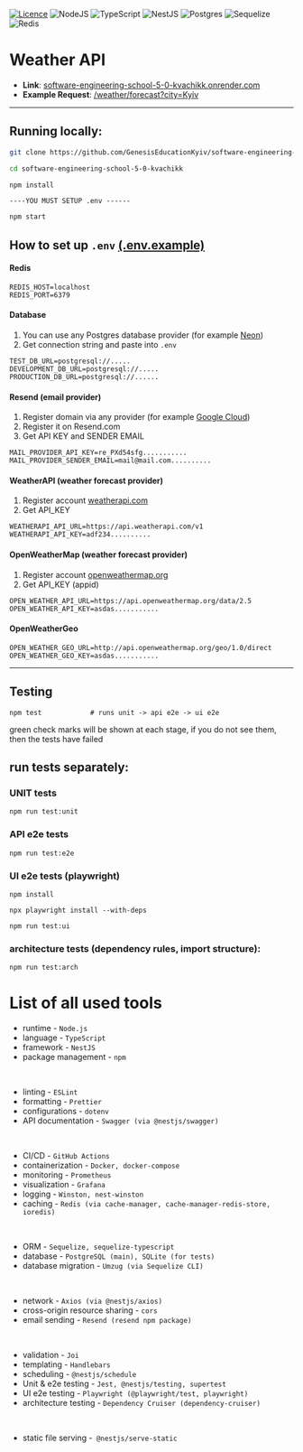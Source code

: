 [![Licence](https://img.shields.io/github/license/Ileriayo/markdown-badges?style=for-the-badge)](./LICENSE)
![NodeJS](https://img.shields.io/badge/node.js-6DA55F?style=for-the-badge&logo=node.js&logoColor=white)
![TypeScript](https://img.shields.io/badge/typescript-%23007ACC.svg?style=for-the-badge&logo=typescript&logoColor=white)
![NestJS](https://img.shields.io/badge/nestjs-%23E0234E.svg?style=for-the-badge&logo=nestjs&logoColor=white)
![Postgres](https://img.shields.io/badge/postgres-%23316192.svg?style=for-the-badge&logo=postgresql&logoColor=white)
![Sequelize](https://img.shields.io/badge/Sequelize-52B0E7?style=for-the-badge&logo=Sequelize&logoColor=white)
![Redis](https://img.shields.io/badge/redis-%23DD0031.svg?style=for-the-badge&logo=redis&logoColor=white)

# Weather API
- **Link**: [software-engineering-school-5-0-kvachikk.onrender.com](https://software-engineering-school-5-0-kvachikk.onrender.com)
- **Example Request**: [/weather/forecast?city=Kyiv](https://software-engineering-school-5-0-kvachikk.onrender.com/weather/forecast?city=Kyiv)

---

## Running locally:

```bash
git clone https://github.com/GenesisEducationKyiv/software-engineering-school-5-0-kvachikk
```

```bash
cd software-engineering-school-5-0-kvachikk
```

```bash
npm install
```

```
----YOU MUST SETUP .env ------
```

```bash
npm start
```

## How to set up ```.env``` [(.env.example)](https://github.com/GenesisEducationKyiv/software-engineering-school-5-0-kvachikk/blob/main/.env.example)
#### Redis
```dotenv
REDIS_HOST=localhost
REDIS_PORT=6379
```

#### Database
1. You can use any Postgres database provider (for example [Neon](https://neon.com/))
2. Get connection string and paste into ```.env```
```dotenv
TEST_DB_URL=postgresql://.....
DEVELOPMENT_DB_URL=postgresql://.....
PRODUCTION_DB_URL=postgresql://......
```

#### Resend (email provider)
1. Register domain via any provider (for example [Google Cloud](https://cloud.google.com/domains/docs/register-domain))
2. Register it on Resend.com
3. Get API KEY and SENDER EMAIL
```dotenv
MAIL_PROVIDER_API_KEY=re_PXd54sfg...........
MAIL_PROVIDER_SENDER_EMAIL=mail@mail.com..........
```

#### WeatherAPI (weather forecast provider)
1. Register account  [weatherapi.com](https://www.weatherapi.com/)
2. Get API_KEY
```dotenv
WEATHERAPI_API_URL=https://api.weatherapi.com/v1
WEATHERAPI_API_KEY=adf234..........
```

#### OpenWeatherMap (weather forecast provider)
1. Register account  [openweathermap.org](https://openweathermap.org/)
2. Get API_KEY (appid)

```dotenv
OPEN_WEATHER_API_URL=https://api.openweathermap.org/data/2.5
OPEN_WEATHER_API_KEY=asdas...........
```

#### OpenWeatherGeo
```dotenv
OPEN_WEATHER_GEO_URL=http://api.openweathermap.org/geo/1.0/direct
OPEN_WEATHER_GEO_KEY=asdas...........
```

---


## Testing
```
npm test            # runs unit -> api e2e -> ui e2e
```

green check marks will be shown at each stage, if you do not see them, then the tests have failed


## run tests separately:

### UNIT tests
```
npm run test:unit
```

### API e2e tests
```
npm run test:e2e
```

### UI e2e tests (playwright)
```
npm install
```
```
npx playwright install --with-deps
``` 
```
npm run test:ui
```

### architecture tests (dependency rules, import structure):
```
npm run test:arch
```

# List of all used tools
- runtime - ```Node.js```
- language - ```TypeScript```
- framework - ```NestJS```
- package management - ```npm```

<br/>

- linting - ```ESLint```
- formatting - ```Prettier```
- configurations - ```dotenv```
- API documentation - ```Swagger (via @nestjs/swagger)```

<br/>

- CI/CD - ```GitHub Actions```
- containerization - ```Docker, docker-compose```
- monitoring - ```Prometheus```
- visualization - ```Grafana```
- logging - ```Winston, nest-winston```
- caching - ```Redis (via cache-manager, cache-manager-redis-store, ioredis)```

<br/>

- ORM - ```Sequelize, sequelize-typescript```
- database - ```PostgreSQL (main), SQLite (for tests)```
- database migration - ```Umzug (via Sequelize CLI)```

<br/>

- network - ```Axios (via @nestjs/axios)```
- cross-origin resource sharing - ```cors```
- email sending - ```Resend (resend npm package)```

<br/>

- validation - ```Joi```
- templating - ```Handlebars```
- scheduling - ```@nestjs/schedule```
- Unit & e2e testing  - ```Jest, @nestjs/testing, supertest```
- UI e2e testing - ```Playwright (@playwright/test, playwright)```
- architecture testing - ```Dependency Cruiser (dependency-cruiser)```

<br/>

- static file serving -``` @nestjs/serve-static```